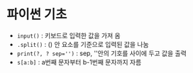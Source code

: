 # 파이썬 기초

- `input()` : 키보드로 입력한 값을 가져 옴
- `.split()` : () 안 요소를 기준으로 입력된 값을 나눔
- `print(?, ? sep='')` : sep, ''안의 기호를 사이에 두고 값을 출력
- `s[a:b]` : a번째 문자부터 b-1번째 문자까지 자름